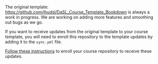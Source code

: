 
The original template: https://github.com/jhudsl/DaSL_Course_Template_Bookdown is always a work in progress.
We are working on adding more features and smoothing out bugs as we go.

If you want to receive updates from the original template to your course template, you will need to enroll this repository to the template updates by adding it to the `sync.yml` file.

[Follow these instructions](https://github.com/jhudsl/DaSL_Course_Template_Bookdown/wiki/Receiving-template-updates#how-to-enroll-a-repository-to-receive-template-updates) to enroll your course repository to receive these updates.
